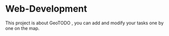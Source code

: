 # Web-Development
This project is about GeoTODO , you can add and modify your tasks one by one on the map.

